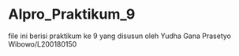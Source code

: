 # Alpro_Praktikum_9
file ini berisi praktikum ke 9 yang disusun oleh Yudha Gana Prasetyo Wibowo/L200180150
